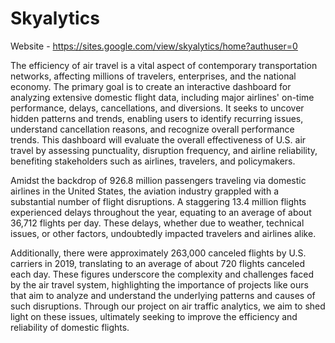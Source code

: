 # Skyalytics 
Website - https://sites.google.com/view/skyalytics/home?authuser=0

The efficiency of air travel is a vital aspect of contemporary transportation networks, affecting millions of travelers, enterprises, and the national economy. The primary goal is to create an interactive dashboard for analyzing extensive domestic flight data, including major airlines' on-time performance, delays, cancellations, and diversions. It seeks to uncover hidden patterns and trends, enabling users to identify recurring issues, understand cancellation reasons, and recognize overall performance trends. This dashboard will evaluate the overall effectiveness of U.S. air travel by assessing punctuality, disruption frequency, and airline reliability, benefiting stakeholders such as airlines, travelers, and policymakers.

Amidst the backdrop of 926.8 million passengers traveling via domestic airlines in the United States, the aviation industry grappled with a substantial number of flight disruptions. A staggering 13.4 million flights experienced delays throughout the year, equating to an average of about 36,712 flights per day. These delays, whether due to weather, technical issues, or other factors, undoubtedly impacted travelers and airlines alike. 

Additionally, there were approximately 263,000 canceled flights by U.S. carriers in 2019, translating to an average of about 720 flights canceled each day. These figures underscore the complexity and challenges faced by the air travel system, highlighting the importance of projects like ours that aim to analyze and understand the underlying patterns and causes of such disruptions. Through our project on air traffic analytics, we aim to shed light on these issues, ultimately seeking to improve the efficiency and reliability of domestic flights.
